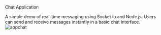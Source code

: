 Chat Application

A simple demo of real-time messaging using Socket.io and Node.js. Users can send and receive messages instantly in a basic chat interface.
![appchat](https://github.com/user-attachments/assets/a5dadf62-ede9-4d6a-8a63-3f04880694f5)

